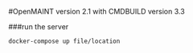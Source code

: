 #OpenMAINT version 2.1 with CMDBUILD version 3.3

###run the server
```bash
docker-compose up file/location
```
